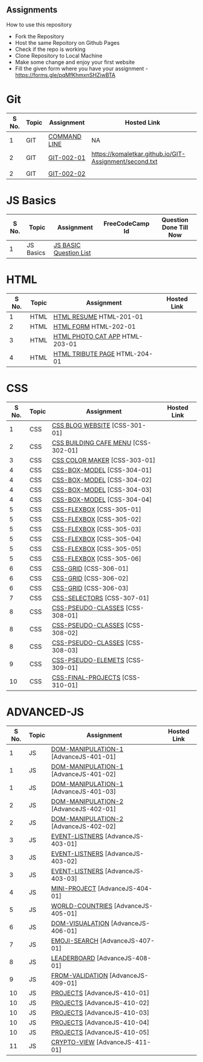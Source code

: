 ## Assignments

How to use this repository

- Fork the Repository
- Host the same Repoitory on Github Pages
- Check if the repo is working
- Clone Repository to Local Machine
- Make some change and enjoy your first website
- Fill the given form where you have your assignment - https://forms.gle/pqMfKhmxnSHZiwBTA

# Git

| S No. | Topic | Assignment                                   | Hosted Link |
| ----- | ----- | -------------------------------------------- | ----------- |
| 1     | GIT   | [COMMAND LINE](./0-Git/GIT-001-COMMANDLINE/) | NA          |
| 2     | GIT   | [GIT-002-01](./0-Git/GIT-002-GIT-PRACTICE/)  |https://komaletkar.github.io/GIT-Assignment/second.txt
        |
| 2     | GIT   | [GIT-002-02](./0-Git/GIT-002-GIT-PRACTICE/)  |             |

# JS Basics

| S No. | Topic     | Assignment                               | FreeCodeCamp Id | Question Done Till Now |
| ----- | --------- | ---------------------------------------- | --------------- | ---------------------- |
| 1     | JS Basics | [JS BASIC Question List](./1-JS-BASICS/) |                 |                        |

# HTML

| S No. | Topic | Assignment                                                         | Hosted Link |
| ----- | ----- | ------------------------------------------------------------------ | ----------- |
| 1     | HTML  | [HTML RESUME](./2-HTML/201-HTML-RESUME) HTML-201-01                |             |
| 2     | HTML  | [HTML FORM](./2-HTML/202-HTML-FORM/) HTML-202-01                   |             |
| 3     | HTML  | [HTML PHOTO CAT APP](./2-HTML/203-HTML-Photo-Cat-App/) HTML-203-01 |             |
| 4     | HTML  | [HTML TRIBUTE PAGE](./2-HTML/204-HTML-TRIBUTE-PAGE/) HTML-204-01   |             |

# CSS

| S No. | Topic | Assignment                                                                 | Hosted Link |
| ----- | ----- | -------------------------------------------------------------------------- | ----------- |
| 1     | CSS   | [CSS BLOG WEBSITE](./3-CSS/301-CSS-BLOG-WEBSITE/) [CSS-301-01]             |             |
| 2     | CSS   | [CSS BUILDING CAFE MENU](./3-CSS/302-CSS-Building-Cafe-Menu/) [CSS-302-01] |             |
| 3     | CSS   | [CSS COLOR MAKER](./3-CSS/303-CSS-COLOR-MARKER/) [CSS-303-01]              |             |
| 4     | CSS   | [CSS-BOX-MODEL](./3-CSS/304-CSS-BOX-MODEL/) [CSS-304-01]                   |             |
| 4     | CSS   | [CSS-BOX-MODEL](./3-CSS/304-CSS-BOX-MODEL/) [CSS-304-02]                   |             |
| 4     | CSS   | [CSS-BOX-MODEL](./3-CSS/304-CSS-BOX-MODEL/) [CSS-304-03]                   |             |
| 4     | CSS   | [CSS-BOX-MODEL](./3-CSS/304-CSS-BOX-MODEL/) [CSS-304-04]                   |             |
| 5     | CSS   | [CSS-FLEXBOX](./3-CSS/305-CSS-Flexbox/) [CSS-305-01]                       |             |
| 5     | CSS   | [CSS-FLEXBOX](./3-CSS/305-CSS-Flexbox/) [CSS-305-02]                       |             |
| 5     | CSS   | [CSS-FLEXBOX](./3-CSS/305-CSS-Flexbox/) [CSS-305-03]                       |             |
| 5     | CSS   | [CSS-FLEXBOX](./3-CSS/305-CSS-Flexbox/) [CSS-305-04]                       |             |
| 5     | CSS   | [CSS-FLEXBOX](./3-CSS/305-CSS-Flexbox/) [CSS-305-05]                       |             |
| 5     | CSS   | [CSS-FLEXBOX](./3-CSS/305-CSS-Flexbox/) [CSS-305-06]                       |             |
| 6     | CSS   | [CSS-GRID](./3-CSS/306-CSS-Grid/) [CSS-306-01]                             |             |
| 6     | CSS   | [CSS-GRID](./3-CSS/306-CSS-Grid/) [CSS-306-02]                             |             |
| 6     | CSS   | [CSS-GRID](./3-CSS/306-CSS-Grid/) [CSS-306-03]                             |             |
| 7     | CSS   | [CSS-SELECTORS](./3-CSS/307-Advance-CSS-Selectors/) [CSS-307-01]           |             |
| 8     | CSS   | [CSS-PSEUDO-CLASSES](./3-CSS/308-CSS-Pseudo-Classes/) [CSS-308-01]         |             |
| 8     | CSS   | [CSS-PSEUDO-CLASSES](./3-CSS/308-CSS-Pseudo-Classes/) [CSS-308-02]         |             |
| 8     | CSS   | [CSS-PSEUDO-CLASSES](./3-CSS/308-CSS-Pseudo-Classes/) [CSS-308-03]         |             |
| 9     | CSS   | [CSS-PSEUDO-ELEMETS](./3-CSS/309-CSS-Pseudo-Elements/) [CSS-309-01]        |             |
| 10    | CSS   | [CSS-FINAL-PROJECTS](./3-CSS/310-Final-MCT-Projects/) [CSS-310-01]         |             |

# ADVANCED-JS

| S No. | Topic | Assignment                                                                                  | Hosted Link |
| ----- | ----- | ------------------------------------------------------------------------------------------- | ----------- |
| 1     | JS    | [DOM-MANIPULATION-1](./4-Advance-JS/401-DOM-Manipulation/) [AdvanceJS-401-01]               |             |
| 1     | JS    | [DOM-MANIPULATION-1](./4-Advance-JS/401-DOM-Manipulation/) [AdvanceJS-401-02]               |             |
| 1     | JS    | [DOM-MANIPULATION-1](./4-Advance-JS/401-DOM-Manipulation/) [AdvanceJS-401-03]               |             |
| 2     | JS    | [DOM-MANIPULATION-2](./4-Advance-JS/402-DOM-Manipulation/) [AdvanceJS-402-01]               |             |
| 2     | JS    | [DOM-MANIPULATION-2](./4-Advance-JS/402-DOM-Manipulation/) [AdvanceJS-402-02]               |             |
| 3     | JS    | [EVENT-LISTNERS](./4-Advance-JS/403-Event-Listeners/) [AdvanceJS-403-01]                    |             |
| 3     | JS    | [EVENT-LISTNERS](./4-Advance-JS/403-Event-Listeners/) [AdvanceJS-403-02]                    |             |
| 3     | JS    | [EVENT-LISTNERS](./4-Advance-JS/403-Event-Listeners/) [AdvanceJS-403-03]                    |             |
| 4     | JS    | [MINI-PROJECT](./4-Advance-JS/404-Mini-Project-Solar%20System/) [AdvanceJS-404-01]          |             |
| 5     | JS    | [WORLD-COUNTRIES](./4-Advance-JS/405-WorldCountries-Data-Visualization/) [AdvanceJS-405-01] |             |
| 6     | JS    | [DOM-VISUALATION](./4-Advance-JS/406-Data-visualization/) [AdvanceJS-406-01]                |             |
| 7     | JS    | [EMOJI-SEARCH](./4-Advance-JS/407-Emoji-search/) [AdvanceJS-407-01]                         |             |
| 8     | JS    | [LEADERBOARD](./4-Advance-JS/408-leaderboard/) [AdvanceJS-408-01]                           |             |
| 9     | JS    | [FROM-VALIDATION](./4-Advance-JS/409-form-validation/) [AdvanceJS-409-01]                   |             |
| 10    | JS    | [PROJECTS](./4-Advance-JS/410-Projects/) [AdvanceJS-410-01]                                 |             |
| 10    | JS    | [PROJECTS](./4-Advance-JS/410-Projects/) [AdvanceJS-410-02]                                 |             |
| 10    | JS    | [PROJECTS](./4-Advance-JS/410-Projects/) [AdvanceJS-410-03]                                 |             |
| 10    | JS    | [PROJECTS](./4-Advance-JS/410-Projects/) [AdvanceJS-410-04]                                 |             |
| 10    | JS    | [PROJECTS](./4-Advance-JS/410-Projects/) [AdvanceJS-410-05]                                 |             |
| 11    | JS    | [CRYPTO-VIEW](./4-Advance-JS/411-crypto-view/) [AdvanceJS-411-01]                           |             |
